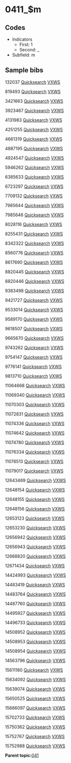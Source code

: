# 0411\_$m

## Codes

-   Indicators
    -   First: 1
    -   Second: \_
-   Subfield: m

## Sample bibs

132037 [Quicksearch](https://search.library.yale.edu/catalog/132037) [VXWS](http://prodorbis.library.yale.edu:7014/vxws/GetHoldingsService?bibId=132037)

819493 [Quicksearch](https://search.library.yale.edu/catalog/819493) [VXWS](http://prodorbis.library.yale.edu:7014/vxws/GetHoldingsService?bibId=819493)

3421663 [Quicksearch](https://search.library.yale.edu/catalog/3421663) [VXWS](http://prodorbis.library.yale.edu:7014/vxws/GetHoldingsService?bibId=3421663)

3923467 [Quicksearch](https://search.library.yale.edu/catalog/3923467) [VXWS](http://prodorbis.library.yale.edu:7014/vxws/GetHoldingsService?bibId=3923467)

4131983 [Quicksearch](https://search.library.yale.edu/catalog/4131983) [VXWS](http://prodorbis.library.yale.edu:7014/vxws/GetHoldingsService?bibId=4131983)

4251255 [Quicksearch](https://search.library.yale.edu/catalog/4251255) [VXWS](http://prodorbis.library.yale.edu:7014/vxws/GetHoldingsService?bibId=4251255)

4661319 [Quicksearch](https://search.library.yale.edu/catalog/4661319) [VXWS](http://prodorbis.library.yale.edu:7014/vxws/GetHoldingsService?bibId=4661319)

4887195 [Quicksearch](https://search.library.yale.edu/catalog/4887195) [VXWS](http://prodorbis.library.yale.edu:7014/vxws/GetHoldingsService?bibId=4887195)

4924547 [Quicksearch](https://search.library.yale.edu/catalog/4924547) [VXWS](http://prodorbis.library.yale.edu:7014/vxws/GetHoldingsService?bibId=4924547)

5946262 [Quicksearch](https://search.library.yale.edu/catalog/5946262) [VXWS](http://prodorbis.library.yale.edu:7014/vxws/GetHoldingsService?bibId=5946262)

6385633 [Quicksearch](https://search.library.yale.edu/catalog/6385633) [VXWS](http://prodorbis.library.yale.edu:7014/vxws/GetHoldingsService?bibId=6385633)

6723297 [Quicksearch](https://search.library.yale.edu/catalog/6723297) [VXWS](http://prodorbis.library.yale.edu:7014/vxws/GetHoldingsService?bibId=6723297)

7709132 [Quicksearch](https://search.library.yale.edu/catalog/7709132) [VXWS](http://prodorbis.library.yale.edu:7014/vxws/GetHoldingsService?bibId=7709132)

7985644 [Quicksearch](https://search.library.yale.edu/catalog/7985644) [VXWS](http://prodorbis.library.yale.edu:7014/vxws/GetHoldingsService?bibId=7985644)

7985646 [Quicksearch](https://search.library.yale.edu/catalog/7985646) [VXWS](http://prodorbis.library.yale.edu:7014/vxws/GetHoldingsService?bibId=7985646)

8028116 [Quicksearch](https://search.library.yale.edu/catalog/8028116) [VXWS](http://prodorbis.library.yale.edu:7014/vxws/GetHoldingsService?bibId=8028116)

8255431 [Quicksearch](https://search.library.yale.edu/catalog/8255431) [VXWS](http://prodorbis.library.yale.edu:7014/vxws/GetHoldingsService?bibId=8255431)

8342322 [Quicksearch](https://search.library.yale.edu/catalog/8342322) [VXWS](http://prodorbis.library.yale.edu:7014/vxws/GetHoldingsService?bibId=8342322)

8560776 [Quicksearch](https://search.library.yale.edu/catalog/8560776) [VXWS](http://prodorbis.library.yale.edu:7014/vxws/GetHoldingsService?bibId=8560776)

8617690 [Quicksearch](https://search.library.yale.edu/catalog/8617690) [VXWS](http://prodorbis.library.yale.edu:7014/vxws/GetHoldingsService?bibId=8617690)

8820445 [Quicksearch](https://search.library.yale.edu/catalog/8820445) [VXWS](http://prodorbis.library.yale.edu:7014/vxws/GetHoldingsService?bibId=8820445)

8820446 [Quicksearch](https://search.library.yale.edu/catalog/8820446) [VXWS](http://prodorbis.library.yale.edu:7014/vxws/GetHoldingsService?bibId=8820446)

9383498 [Quicksearch](https://search.library.yale.edu/catalog/9383498) [VXWS](http://prodorbis.library.yale.edu:7014/vxws/GetHoldingsService?bibId=9383498)

9421727 [Quicksearch](https://search.library.yale.edu/catalog/9421727) [VXWS](http://prodorbis.library.yale.edu:7014/vxws/GetHoldingsService?bibId=9421727)

9533014 [Quicksearch](https://search.library.yale.edu/catalog/9533014) [VXWS](http://prodorbis.library.yale.edu:7014/vxws/GetHoldingsService?bibId=9533014)

9589170 [Quicksearch](https://search.library.yale.edu/catalog/9589170) [VXWS](http://prodorbis.library.yale.edu:7014/vxws/GetHoldingsService?bibId=9589170)

9618507 [Quicksearch](https://search.library.yale.edu/catalog/9618507) [VXWS](http://prodorbis.library.yale.edu:7014/vxws/GetHoldingsService?bibId=9618507)

9665670 [Quicksearch](https://search.library.yale.edu/catalog/9665670) [VXWS](http://prodorbis.library.yale.edu:7014/vxws/GetHoldingsService?bibId=9665670)

9743262 [Quicksearch](https://search.library.yale.edu/catalog/9743262) [VXWS](http://prodorbis.library.yale.edu:7014/vxws/GetHoldingsService?bibId=9743262)

9754147 [Quicksearch](https://search.library.yale.edu/catalog/9754147) [VXWS](http://prodorbis.library.yale.edu:7014/vxws/GetHoldingsService?bibId=9754147)

9776141 [Quicksearch](https://search.library.yale.edu/catalog/9776141) [VXWS](http://prodorbis.library.yale.edu:7014/vxws/GetHoldingsService?bibId=9776141)

9813710 [Quicksearch](https://search.library.yale.edu/catalog/9813710) [VXWS](http://prodorbis.library.yale.edu:7014/vxws/GetHoldingsService?bibId=9813710)

11064668 [Quicksearch](https://search.library.yale.edu/catalog/11064668) [VXWS](http://prodorbis.library.yale.edu:7014/vxws/GetHoldingsService?bibId=11064668)

11069340 [Quicksearch](https://search.library.yale.edu/catalog/11069340) [VXWS](http://prodorbis.library.yale.edu:7014/vxws/GetHoldingsService?bibId=11069340)

11070303 [Quicksearch](https://search.library.yale.edu/catalog/11070303) [VXWS](http://prodorbis.library.yale.edu:7014/vxws/GetHoldingsService?bibId=11070303)

11072831 [Quicksearch](https://search.library.yale.edu/catalog/11072831) [VXWS](http://prodorbis.library.yale.edu:7014/vxws/GetHoldingsService?bibId=11072831)

11074336 [Quicksearch](https://search.library.yale.edu/catalog/11074336) [VXWS](http://prodorbis.library.yale.edu:7014/vxws/GetHoldingsService?bibId=11074336)

11074642 [Quicksearch](https://search.library.yale.edu/catalog/11074642) [VXWS](http://prodorbis.library.yale.edu:7014/vxws/GetHoldingsService?bibId=11074642)

11074780 [Quicksearch](https://search.library.yale.edu/catalog/11074780) [VXWS](http://prodorbis.library.yale.edu:7014/vxws/GetHoldingsService?bibId=11074780)

11076334 [Quicksearch](https://search.library.yale.edu/catalog/11076334) [VXWS](http://prodorbis.library.yale.edu:7014/vxws/GetHoldingsService?bibId=11076334)

11076513 [Quicksearch](https://search.library.yale.edu/catalog/11076513) [VXWS](http://prodorbis.library.yale.edu:7014/vxws/GetHoldingsService?bibId=11076513)

11079017 [Quicksearch](https://search.library.yale.edu/catalog/11079017) [VXWS](http://prodorbis.library.yale.edu:7014/vxws/GetHoldingsService?bibId=11079017)

12643469 [Quicksearch](https://search.library.yale.edu/catalog/12643469) [VXWS](http://prodorbis.library.yale.edu:7014/vxws/GetHoldingsService?bibId=12643469)

12648154 [Quicksearch](https://search.library.yale.edu/catalog/12648154) [VXWS](http://prodorbis.library.yale.edu:7014/vxws/GetHoldingsService?bibId=12648154)

12648155 [Quicksearch](https://search.library.yale.edu/catalog/12648155) [VXWS](http://prodorbis.library.yale.edu:7014/vxws/GetHoldingsService?bibId=12648155)

12648156 [Quicksearch](https://search.library.yale.edu/catalog/12648156) [VXWS](http://prodorbis.library.yale.edu:7014/vxws/GetHoldingsService?bibId=12648156)

12653123 [Quicksearch](https://search.library.yale.edu/catalog/12653123) [VXWS](http://prodorbis.library.yale.edu:7014/vxws/GetHoldingsService?bibId=12653123)

12653230 [Quicksearch](https://search.library.yale.edu/catalog/12653230) [VXWS](http://prodorbis.library.yale.edu:7014/vxws/GetHoldingsService?bibId=12653230)

12656942 [Quicksearch](https://search.library.yale.edu/catalog/12656942) [VXWS](http://prodorbis.library.yale.edu:7014/vxws/GetHoldingsService?bibId=12656942)

12656943 [Quicksearch](https://search.library.yale.edu/catalog/12656943) [VXWS](http://prodorbis.library.yale.edu:7014/vxws/GetHoldingsService?bibId=12656943)

12668820 [Quicksearch](https://search.library.yale.edu/catalog/12668820) [VXWS](http://prodorbis.library.yale.edu:7014/vxws/GetHoldingsService?bibId=12668820)

12671434 [Quicksearch](https://search.library.yale.edu/catalog/12671434) [VXWS](http://prodorbis.library.yale.edu:7014/vxws/GetHoldingsService?bibId=12671434)

14424993 [Quicksearch](https://search.library.yale.edu/catalog/14424993) [VXWS](http://prodorbis.library.yale.edu:7014/vxws/GetHoldingsService?bibId=14424993)

14483419 [Quicksearch](https://search.library.yale.edu/catalog/14483419) [VXWS](http://prodorbis.library.yale.edu:7014/vxws/GetHoldingsService?bibId=14483419)

14483764 [Quicksearch](https://search.library.yale.edu/catalog/14483764) [VXWS](http://prodorbis.library.yale.edu:7014/vxws/GetHoldingsService?bibId=14483764)

14487760 [Quicksearch](https://search.library.yale.edu/catalog/14487760) [VXWS](http://prodorbis.library.yale.edu:7014/vxws/GetHoldingsService?bibId=14487760)

14495927 [Quicksearch](https://search.library.yale.edu/catalog/14495927) [VXWS](http://prodorbis.library.yale.edu:7014/vxws/GetHoldingsService?bibId=14495927)

14496733 [Quicksearch](https://search.library.yale.edu/catalog/14496733) [VXWS](http://prodorbis.library.yale.edu:7014/vxws/GetHoldingsService?bibId=14496733)

14508952 [Quicksearch](https://search.library.yale.edu/catalog/14508952) [VXWS](http://prodorbis.library.yale.edu:7014/vxws/GetHoldingsService?bibId=14508952)

14508953 [Quicksearch](https://search.library.yale.edu/catalog/14508953) [VXWS](http://prodorbis.library.yale.edu:7014/vxws/GetHoldingsService?bibId=14508953)

14508954 [Quicksearch](https://search.library.yale.edu/catalog/14508954) [VXWS](http://prodorbis.library.yale.edu:7014/vxws/GetHoldingsService?bibId=14508954)

14563796 [Quicksearch](https://search.library.yale.edu/catalog/14563796) [VXWS](http://prodorbis.library.yale.edu:7014/vxws/GetHoldingsService?bibId=14563796)

15611180 [Quicksearch](https://search.library.yale.edu/catalog/15611180) [VXWS](http://prodorbis.library.yale.edu:7014/vxws/GetHoldingsService?bibId=15611180)

15634092 [Quicksearch](https://search.library.yale.edu/catalog/15634092) [VXWS](http://prodorbis.library.yale.edu:7014/vxws/GetHoldingsService?bibId=15634092)

15639074 [Quicksearch](https://search.library.yale.edu/catalog/15639074) [VXWS](http://prodorbis.library.yale.edu:7014/vxws/GetHoldingsService?bibId=15639074)

15650525 [Quicksearch](https://search.library.yale.edu/catalog/15650525) [VXWS](http://prodorbis.library.yale.edu:7014/vxws/GetHoldingsService?bibId=15650525)

15666097 [Quicksearch](https://search.library.yale.edu/catalog/15666097) [VXWS](http://prodorbis.library.yale.edu:7014/vxws/GetHoldingsService?bibId=15666097)

15702733 [Quicksearch](https://search.library.yale.edu/catalog/15702733) [VXWS](http://prodorbis.library.yale.edu:7014/vxws/GetHoldingsService?bibId=15702733)

15750362 [Quicksearch](https://search.library.yale.edu/catalog/15750362) [VXWS](http://prodorbis.library.yale.edu:7014/vxws/GetHoldingsService?bibId=15750362)

15752767 [Quicksearch](https://search.library.yale.edu/catalog/15752767) [VXWS](http://prodorbis.library.yale.edu:7014/vxws/GetHoldingsService?bibId=15752767)

15752988 [Quicksearch](https://search.library.yale.edu/catalog/15752988) [VXWS](http://prodorbis.library.yale.edu:7014/vxws/GetHoldingsService?bibId=15752988)

**Parent topic:**[041](../../tags/041/041.md)

